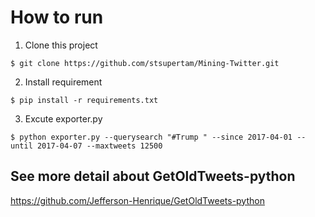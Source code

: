 # How to run

1. Clone this project
  ```
  $ git clone https://github.com/stsupertam/Mining-Twitter.git
  ```
2. Install requirement
  ```
  $ pip install -r requirements.txt
  ```
3. Excute exporter.py
  ```
  $ python exporter.py --querysearch "#Trump ‏" --since 2017-04-01 --until 2017-04-07 --maxtweets 12500
  ```
## See more detail about GetOldTweets-python

https://github.com/Jefferson-Henrique/GetOldTweets-python

 

